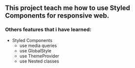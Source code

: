 ## This project teach me how to use Styled Components for responsive web.

### Others features that i have learned:
- Styled Components 
    - use media queries
    - use GlobalStyle
    - use ThemeProvider
    - use Nested classes


